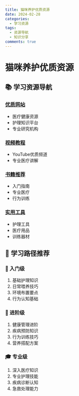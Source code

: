 ```yaml
---
title: 猫咪养护优质资源
date: 2024-02-28
categories:
  - 学习资源
tags:
  - 资源导航
  - 知识分享
comments: true
---
```


# 猫咪养护优质资源

## 📚 学习资源导航

### [优质网站](websites.md)
- 医疗健康资源
- 护理知识平台
- 专业研究机构

### [视频教程](youtube.md)
- YouTube优质频道
- 专业医疗讲解

### [书籍推荐](books.md)
- 入门指南
- 专业医疗
- 行为训练

### [实用工具](tools.md)
- 护理工具
- 医疗用品
- 训练器材

## 🎯 学习路径推荐

### 🌱 入门级
1. 基础护理知识
2. 日常喂养技巧
3. 环境布置要点
4. 行为认知基础

### 🌟 进阶级
1. 健康管理进阶
2. 疾病预防知识
3. 行为训练技巧
4. 营养搭配方案

### 🎓 专业级
1. 深入医疗知识
2. 专业护理技能
3. 疾病诊断认知
4. 急救处理能力 
